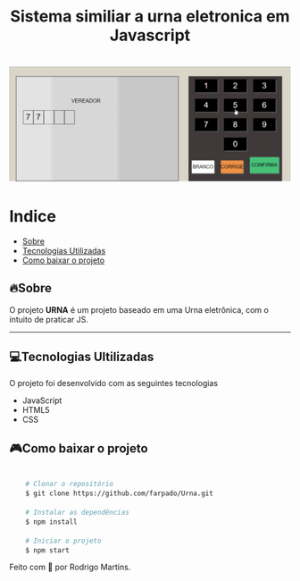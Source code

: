 
<h1 align="center">
Sistema similiar a urna eletronica em Javascript
</h1>
<h1>
<img src="images/urna.gif">
</h1>

# Indice

- [Sobre](#-sobre)
- [Tecnologias Utilizadas](#-tecnologias-ultilizadas)
- [Como baixar o projeto](#-sobre)

## 🔥Sobre

O projeto **URNA** é um projeto baseado em uma Urna eletrônica, com o intuito de praticar JS.

---

## 💻Tecnologias Ultilizadas

O projeto foi desenvolvido com as seguintes tecnologias

- JavaScript
- HTML5
- CSS

## 🎮Como baixar o projeto

```bash

    # Clonar o repositório 
    $ git clone https://github.com/farpado/Urna.git

    # Instalar as dependências
    $ npm install

    # Iniciar o projeto 
    $ npm start

```

Feito com 💜 por Rodrigo Martins.